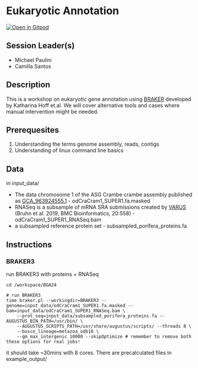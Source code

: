 # Eukaryotic Annotation

[![Open in Gitpod](https://gitpod.io/button/open-in-gitpod.svg)](https://gitpod.io/#https://github.com/epaule/BGA24)

## Session Leader(s)

- Michael Paulini
- Camilla Santos

## Description

This is a workshop on eukaryotic gene annotation using [BRAKER](https://github.com/Gaius-Augustus/BRAKER) developed by Katharina Hoff et.al. We will cover alternative tools and cases where manual intervention might be needed.

## Prerequesites

1. Understanding the terms genome assembly, reads, contigs
2. Understanding of linux command line basics

## Data

in input_data/
* The data chromosome 1 of the ASG Crambe crambe assembly published as [GCA_963924555.1](https://www.ncbi.nlm.nih.gov/datasets/genome/GCA_963924555.1/) - odCraCram1_SUPER1.fa.masked
* RNASeq is a subsample of mRNA SRA submissions created by [VARUS](https://github.com/Gaius-Augustus/VARUS) (Bruhn et al. 2019, BMC Bioinformatics, 20:558) - odCraCram1_SUPER1_RNASeq.bam
* a subsampled reference protein set - subsampled_porifera_proteins.fa

## Instructions

### BRAKER3

run BRAKER3 with proteins + RNASeq

```
cd /workspace/BGA24

# run BRAKER3
time braker.pl --workingdir=BRAKER3 --genome=input_data/odCraCram1_SUPER1.fa.masked --bam=input_data/odCraCram1_SUPER1_RNASeq.bam \
    --prot_seq=input_data/subsampled_porifera_proteins.fa --AUGUSTUS_BIN_PATH=/usr/bin/ \
    --AUGUSTUS_SCRIPTS_PATH=/usr/share/augustus/scripts/ --threads 8 \
    --busco_lineage=metazoa_odb10 \
    --gm_max_intergenic 10000 --skipOptimize # remember to remove both these options for real jobs!
```
it should take ~30mins with 8 cores. There are precalculated files in example_output/
